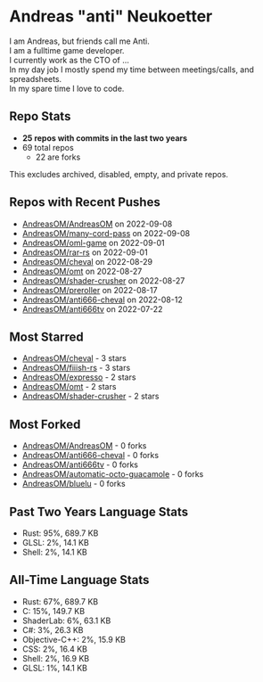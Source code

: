 
# Andreas "anti" Neukoetter

I am Andreas, but friends call me Anti.  
I am a fulltime game developer.  
I currently work as the CTO of ...  
In my day job I mostly spend my time between meetings/calls, and spreadsheets.  
In my spare time I love to code.  

## Repo Stats
- **25 repos with commits in the last two years**
- 69 total repos
  - 22 are forks

This excludes archived, disabled, empty, and private repos.

## Repos with Recent Pushes
- [AndreasOM/AndreasOM](https://github.com/AndreasOM/AndreasOM) on 2022-09-08
- [AndreasOM/many-cord-pass](https://github.com/AndreasOM/many-cord-pass) on 2022-09-08
- [AndreasOM/oml-game](https://github.com/AndreasOM/oml-game) on 2022-09-01
- [AndreasOM/rar-rs](https://github.com/AndreasOM/rar-rs) on 2022-09-01
- [AndreasOM/cheval](https://github.com/AndreasOM/cheval) on 2022-08-29
- [AndreasOM/omt](https://github.com/AndreasOM/omt) on 2022-08-27
- [AndreasOM/shader-crusher](https://github.com/AndreasOM/shader-crusher) on 2022-08-27
- [AndreasOM/preroller](https://github.com/AndreasOM/preroller) on 2022-08-17
- [AndreasOM/anti666-cheval](https://github.com/AndreasOM/anti666-cheval) on 2022-08-12
- [AndreasOM/anti666tv](https://github.com/AndreasOM/anti666tv) on 2022-07-22


## Most Starred
- [AndreasOM/cheval](https://github.com/AndreasOM/cheval) - 3 stars
- [AndreasOM/fiiish-rs](https://github.com/AndreasOM/fiiish-rs) - 3 stars
- [AndreasOM/expresso](https://github.com/AndreasOM/expresso) - 2 stars
- [AndreasOM/omt](https://github.com/AndreasOM/omt) - 2 stars
- [AndreasOM/shader-crusher](https://github.com/AndreasOM/shader-crusher) - 2 stars


## Most Forked
- [AndreasOM/AndreasOM](https://github.com/AndreasOM/AndreasOM) - 0 forks
- [AndreasOM/anti666-cheval](https://github.com/AndreasOM/anti666-cheval) - 0 forks
- [AndreasOM/anti666tv](https://github.com/AndreasOM/anti666tv) - 0 forks
- [AndreasOM/automatic-octo-guacamole](https://github.com/AndreasOM/automatic-octo-guacamole) - 0 forks
- [AndreasOM/bluelu](https://github.com/AndreasOM/bluelu) - 0 forks


## Past Two Years Language Stats
- Rust: 95%, 689.7 KB
- GLSL: 2%, 14.1 KB
- Shell: 2%, 14.1 KB


## All-Time Language Stats
- Rust: 67%, 689.7 KB
- C: 15%, 149.7 KB
- ShaderLab: 6%, 63.1 KB
- C#: 3%, 26.3 KB
- Objective-C++: 2%, 15.9 KB
- CSS: 2%, 16.4 KB
- Shell: 2%, 16.9 KB
- GLSL: 1%, 14.1 KB

